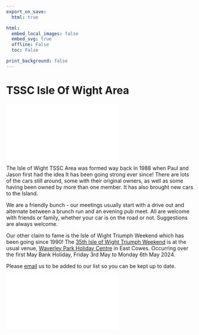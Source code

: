 ```yaml
---
export_on_save:
  html: true

html:
  embed_local_images: false
  embed_svg: true
  offline: False
  toc: False

print_background: false
---
```


# TSSC Isle Of Wight Area

![menubar](/dev/menubar.md)

The Isle of Wight TSSC Area was formed way back in 1988 when Paul and Jason first had the idea It has been going strong ever since! There are lots of the cars still around, some with their original owners, as well as some having been owned by more than one member. It has also brought new cars to the Island.

We are a friendly bunch - our meetings usually start with a drive out and alternate between a brunch run and an evening pub meet. All are welcome with friends or family, whether your car is on the road or not. Suggestions are always welcome.

Our other claim to fame is the Isle of Wight Triumph Weekend which has been going since 1990! The [35th Isle of Wight Triumph Weekend](/weekend.html) is at the usual venue, [Waverley Park Holiday Centre](https://www.waverleypark.co.uk/) in East Cowes. Occurring over the first May Bank Holiday, Friday 3rd May to Monday 6th May 2024.

Please [email](mailto:IOW@triumphsportsix.club?subject=newsletter) us to be added to our list so you can be kept up to date.

![aboutus](/dev/aboutus.md)